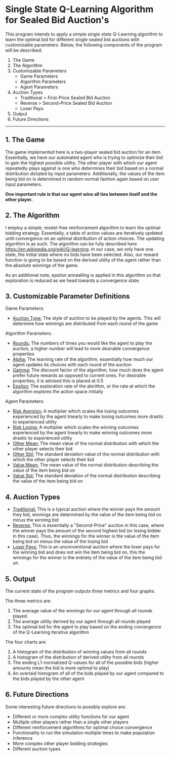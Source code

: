 # Single State Q-Learning Algorithm for Sealed Bid Auction's

This program intends to apply a simple single state Q-Learning algorithm to learn the optimal bid for different single sealed bid auctions with customizable parameters. Below, the following components of the program will be described:

1. The Game
2. The Algorithm
3. Customizable Parameters
   - Game Parameters
   - Algorithm Parameters
   - Agent Parameters
4. Auction Types
   - Traditional > First-Price Sealed Bid Auction
   - Reverse > Second-Price Sealed Bid Auction
   - Loser Pays
5. Output
6. Future Directions

__________________________

## 1. The Game

The game implemented here is a two-player sealed bid auction for an item. Essentially, we have our automated agent who is trying to optimize their bid to gain the highest possible utility. The other player with which our agent repeatedly plays against is one who determines their bid based on a normal distribution dictated by input parameters. Additionally, the values of the item being bid on is determined in random normal fashion again based on user input parameters.

**One important rule is that our agent wins all ties between itself and the other player.**

## 2. The Algorithm

I employ a simple, model-free reinforcement algorithm to learn the optimal bidding strategy. Essentially, a table of action values are iteratively updated until convergence on an optimal distribution of action choices. The updating algorithm is as such. The algorithm can be fully described here https://en.wikipedia.org/wiki/Q-learning. In our case, we only have one state, the initial state where no bids have been selected. Also, our reward function is going to be based on the derived utility of the agent rather than the absolute winnings of the game.

As an additional note, epsilon annealling is applied in this algorithm so that exploration is reduced as we head towards a convergence state.

## 3. Customizable Parameter Definitions

Game Parameters:
- <ins>Auction Type:</ins> The style of auction to be played by the agents. This will determine how winnings are distributed from each round of the game

Algorithm Parameters:
- <ins>Rounds:</ins> The numbers of times you would like the agent to play the auction, a higher number will lead to more desirable convergence properties
- <ins>Alpha:</ins>  The learning rate of the algorithm, essentially how much our agent updates its choices with each round of the auction
- <ins>Gamma:</ins> The discount factor of the algorithm, how much does the agent prefer future rewards as opposed to current ones. For desirable properties, it is advised this is placed at 0.5
- <ins>Epsilon:</ins> The exploration rate of the alorithm, or the rate at which the algorithm explores the action space initially
  
Agent Parameters:
- <ins>Risk Aversion:</ins> A multiplier which scales the losing outcomes experienced by the agent linearly to make losing outcomes more drastic to experienced utility
- <ins>Risk Loving:</ins> A multiplier which scales the winning outcomes experienced by the agent linearly to make winning outcomes more drastic to experienced utility
- <ins>Other Mean:</ins> The mean value of the normal distribution with which the other player selects their bid
- <ins>Other Std:</ins> The standard deviation value of the normal distribution with which the other player selects their bid
- <ins>Value Mean:</ins> The mean value of the normal distribution describing the value of the item being bid on
- <ins>Value Std:</ins> The standard deviation of the normal distribution describing the value of the item being bid on


## 4. Auction Types

- <ins>Traditional:</ins> This is a typical auction where the winner pays the amount they bid, winnings are determined by the value of the item being bid on minus the winning bid
- <ins>Reverse:</ins> This is essentially a "Second-Price" auction in this case, where the winner pays the amount of the second highest bid (or losing bidder in this case). Thus, the winnings for the winner is the value of the item being bid on minus the value of the losing bid
- <ins>Loser Pays:</ins> This is an unconventional auction where the loser pays for the winning bid and does not win the item being bid on, this the winnings for the winner is the entirety of the value of the item being bid on


## 5. Output

The current state of the program outputs three metrics and four graphs. 

The three metrics are:
1. The average value of the winnings for our agent through all rounds played. 
2. The average utility derived by our agent through all rounds played
3. The optimal bid for the agent to play based on the ending convergence of the Q-Learning iterative algorithm

The four charts are:
1. A histogram of the distribution of winning values from all rounds
2. A histogram of the distribution of derived utility from all rounds
3. The ending L1-normalized Q-values for all of the possible bids (higher amounts mean the bid is more optimal to play)
4. An overlaid histogram of all of the bids played by our agent compared to the bids played by the other agent


## 6. Future Directions

Some interesting future directions to possibly explore are:

- Different or more complex utility functions for our agent
- Multiple other players rather than a single other players
- Different reinforcement algorithms for optimal choice convergence
- Functionality to run the simulation multiple times to make population inference
- More complex other player bidding strategies
- Different auction types



